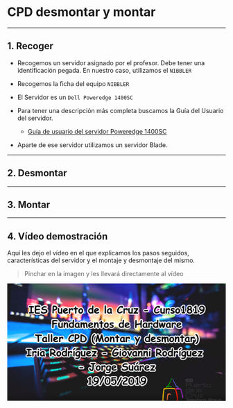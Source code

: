 
# CPD desmontar y montar

---

## 1. Recoger

* Recogemos un servidor asignado por el profesor. Debe tener una identificación pegada. En nuestro caso, utilizamos el `NIBBLER`
* Recogemos la ficha del equipo `NIBBLER`
* El Servidor es un `Dell Poweredge 1400SC`
* Para tener una descripción más completa buscamos la Guía del Usuario del servidor.
  * [Guía de usuario del servidor Poweredge 1400SC](https://downloads.dell.com/manuals/all-products/esuprt_ser_stor_net/esuprt_poweredge/poweredge-1400sc_user%27s%20guide_es-mx.pdf)

* Aparte de ese servidor utilizamos un servidor Blade.



---

## 2. Desmontar



---

## 3. Montar



---

## 4. Vídeo demostración

Aquí les dejo el vídeo en el que explicamos los pasos seguidos, características del servidor y el montaje y desmontaje del mismo.

> Pinchar en la imagen y les llevará directamente al vídeo

[![Taller CPD (desmontar y montar - FUW)](./images/desmontar-y-montar.png)](https://www.youtube.com/watch?v=-xsDKaiB1uI "Taller CPD (desmontar y montar) - FUW")
